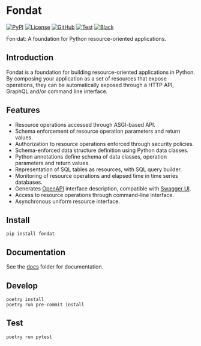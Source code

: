 # Fondat

[![PyPI](https://badge.fury.io/py/fondat.svg)](https://badge.fury.io/py/fondat)
[![License](https://img.shields.io/github/license/fondat/fondat.svg)](https://github.com/fondat/fondat/blob/main/LICENSE)
[![GitHub](https://img.shields.io/badge/github-master-blue.svg)](https://github.com/fondat/fondat/)
[![Test](https://github.com/fondat/fondat/workflows/Test/badge.svg)](https://github.com/fondat/fondat/actions?query=workflow/test)
[![Black](https://img.shields.io/badge/code%20style-black-black.svg)](https://github.com/psf/black)

Fon·dat: A foundation for Python resource-oriented applications. 

## Introduction

Fondat is a foundation for building resource-oriented applications in Python.
By composing your application as a set of resources that expose operations,
they can be automatically exposed through a HTTP API, GraphQL and/or command
line interface.

## Features

* Resource operations accessed through ASGI-based API.
* Schema enforcement of resource operation parameters and return values.
* Authorization to resource operations enforced through security policies.
* Schema-enforced data structure definition using Python data classes. 
* Python annotations define schema of data classes, operation parameters and return values. 
* Representation of SQL tables as resources, with SQL query builder.
* Monitoring of resource operations and elapsed time in time series databases.
* Generates [OpenAPI](https://www.openapis.org/) interface description, compatible with [Swagger UI](https://swagger.io/tools/swagger-ui/).
* Access to resource operations through command-line interface.
* Asynchronous uniform resource interface.

## Install

```
pip install fondat
```

## Documentation

See the [docs](https://github.com/fondat/fondat/tree/main/docs) folder for documentation.

## Develop

```
poetry install
poetry run pre-commit install
```

## Test

```
poetry run pytest
```
